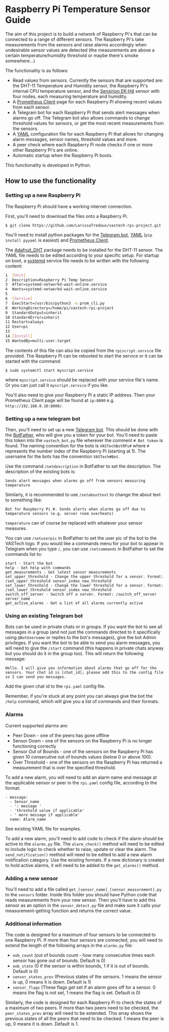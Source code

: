 # Raspberry Pi Temperature Sensor Guide
The aim of this project is to build a network of Raspberry Pi's that can be connected to a range of different sensors. The Raspberry Pi's take measurements from the sensors and raise alarms accordingly when undesirable sensor values are detected (the measurements are above a certain temperature/humidity threshold or maybe there's smoke somewhere...)

The functionality is as follows:
  - Read values from sensors. Currently the sensors that are supported are: the DHT-11 Temperature and Humidity sensor, the Raspberry Pi's internal CPU temperature sensor, and the [Sensirion EK-H4] sensor with four nodes, each measuring temperature and humidity.
  - A [Prometheus Client] page for each Raspberry Pi showing recent values from each sensor.
  - A Telegram bot for each Raspberry Pi that sends alert messages when alarms go off. The Telegram bot also allows commands to change threshold values for sensors, or get the most recent measurements from the sensors.
  - A [YAML] configuration file for each Raspberry Pi that allows for changing alarm messages, sensor names, threshold values and more.
  - A peer check where each Raspberry Pi node checks if one or more other Raspberry Pi's are online.
  - Automatic startup when the Raspberry Pi boots.

This functionality is developed in Python. 

## How to use the functionality

### Setting up a new Raspberry Pi
The Raspberry Pi should have a working internet connection. 

First, you'll need to download the files onto a Raspberry Pi.

```
$ git clone https://github.com/LarissaTredoux/vastech-rpi-project.git
```

You'll need to install python packages for the [Telegram bot], [YAML] (`pip install pyyaml` is easiest) and [Prometheus Client].

The [Adafruit_DHT] package needs to be installed for the DHT-11 sensor. The YAML file needs to be edited according to your specific setup. For startup on boot, a [systemd] service file needs to be written with the following content:

```sh
1  [Unit]
2  Description=Raspberry Pi Temp Sensor
3  After=systemd-networkd-wait-online.service
4  Wants=systemd-networkd-wait-online.service
5 
6  [Service]
7  ExecStart=/usr/bin/python3 -u prom_cli.py
8  WorkingDirectory=/home/pi/vastech-rpi-project
9  StandardOutput=inherit
10 StandardError=inherit
11 Restart=always
12 User=pi
13 
14 [Install]
15 WantedBy=multi-user.target
```

The contents of this file can also be copied from the `rpiscript.service` file provided. The Raspberry Pi can be rebooted to start the service or it can be started with the command:

```
$ sudo systemctl start myscript.service
```

where `myscript.service` should be replaced with your service file's name. Or you can just call it `myscript.service` if you like.

You'll also need to give your Raspberry Pi a static IP address. Then your Prometheus Client page will be found at `ip:8000` e.g. `http://192.168.0.10:8000/`.


### Setting up a new telegram bot
Then, you'll need to set up a new [Telegram bot]. This should be done with the [BotFather], who will give you a token for your bot. You'll need to paste this token into the `vastech_bot.py` file wherever the comment `# Bot token` is found. The naming convention for the bots is `VASTechBotRPi#` where `#` represents the number index of the Raspberry Pi (starting at 1). The username for the bots has the convention `VASTech#Bot`. 

Use the command `/setdescription` in BotFather to set the description. The description of the existing bots is:

```
Sends alert messages when alarms go off from sensors measuring temperature
```

Similarly, it is recommended to use `/setabouttext` to change the about text to something like:

```
Bot for Raspberry Pi #. Sends alerts when alarms go off due to temperature sensors (e.g. server room overheats)
```

`temperature` can of course be replaced with whatever your sensor measures. 

You can use `/setuserpic` in BotFather to set the user pic of the bot to the VASTech logo. If you would like a commands menu for your bot to appear in Telegram when you type `/`, you can use `/setcommands` in BotFather to set the commands list to:

```
start - Start the bot
help - Get help with commands
get_measurements - Get latest sensor measurements
set_upper_threshold - Change the upper threshold for a sensor. Format: /set_upper_threshold sensor_index new_threshold
set_lower_threshold - Change the lower threshold for a sensor. Format: /set_lower_threshold sensor_index new_threshold
switch_off_server - Switch off a server. Format: /switch_off_server server_name
get_active_alarms - Get a list of all alarms currently active
```


### Using an existing Telegram bot
Bots can be used in private chats or in groups. If you want the bot to see all messages in a group (and not just the commands directed to it specifically using `@BotUsername` or replies to the bot's messages), give the bot Admin privileges. If you want the bot to be able to send you alarm messages, you will need to give the `/start` command (this happens in private chats anyway but you should do it in the group too). This will return the following message:

```
Hello. I will give you information about alarms that go off for the sensors. Your chat id is [chat_id]; please add this to the config file so I can send you messages.
```

Add the given chat id to the `rpi.yaml` config file.

Remember, if you're stuck at any point you can always give the bot the `/help` command, which will give you a list of commands and their formats.


### Alarms
Current supported alarms are:
- Peer Down - one of the peers has gone offline
- Sensor Down - one of the sensors on the Raspberry Pi is no longer functioning correctly
- Sensor Out of Bounds - one of the sensors on the Raspberry Pi has given 10 consecutive out of bounds values (below 0 or above 100).
- Over Threshold - one of the sensors on the Raspberry Pi has returned a measurement that is over the specified threshold.

To add a new alarm, you will need to add an alarm name and message at the applicable sensor or peer in the `rpi.yaml` config file, according to the format:

```
- message:
  - Sensor_name
  - ': message '
  - 'threshold value if applicable'
  - ' more message if applicable'
  name: Alarm_name
```

See existing YAML file for examples.

To add a new alarm, you'll need to add code to check if the alarm should be active to the `alarms.py` file. The `alarm_check()` method will need to be edited to include logic to check whether to raise, update or clear the alarm. The `send_notification()` method will need to be edited to add a new alarm notification category. Use the existing formats. If a new dictionary is created to hold active alarms, it will need to be added to the `get_alarms()` method.

### Adding a new sensor
You'll need to add a file called `get_[sensor_name]_[sensor_measurement].py` to the `sensors` folder. Inside this folder you should have Python code that reads measurements from your new sensor. Then you'll have to add this sensor as an option in the `sensor_detect.py` file and make sure it calls your measurement-getting function and returns the correct value.

### Additional information
The code is designed for a maximum of four sensors to be connected to one Raspberry Pi. If more than four sensors are connected, you will need to extend the length of the following arrays in the `alarms.py` file:

- `oob_count` (out of bounds count - how many consecutive times each sensor has gone out of bounds. Default is 0)
- `oob_state` (0 if the sensor is within bounds, 1 if it is out of bounds. Default is 0)
- `sensor_states_prev` (Previous states of the sensors. 1 means the sensor is up, 0 means it is down. Default is 1)
- `sensor_flags` (These flags get set if an alarm goes off for a sensor. 0 means the flag is not set, 1 means the flag is set. Default is 0)

Similarly, the code is designed for each Raspberry Pi to check the states of a maximum of two peers. If more than two peers need to be checked, the `peer_states_prev` array will need to be extended. This array shows the previous states of all the peers that need to be checked. 1 means the peer is up, 0 means it is down. Default is 1.

[//]: # (These are reference links used in the body of this note and get stripped out when the markdown processor does its job. There is no need to format nicely because it shouldn't be seen. Thanks SO - http://stackoverflow.com/questions/4823468/store-comments-in-markdown-syntax)

   [sensirion ek-h4]: <https://github.com/SiLab-Bonn/basil/blob/master/basil/HL/sensirion_ekh4.py>
   [yaml]: <https://github.com/yaml/pyyaml>
   [prometheus client]: <https://github.com/prometheus/client_python>
   [Adafruit_DHT]: <http://www.circuitbasics.com/how-to-set-up-the-dht11-humidity-sensor-on-the-raspberry-pi/>
   [systemd]: <https://www.raspberrypi.org/documentation/linux/usage/systemd.md>
   [telegram bot]: <https://github.com/python-telegram-bot/python-telegram-bot>
   [botfather]: <https://core.telegram.org/bots#6-botfather>
